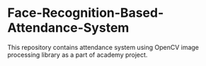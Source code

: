 # Face-Recognition-Based-Attendance-System
This repository contains attendance system using OpenCV image processing library as a part of academy project.
